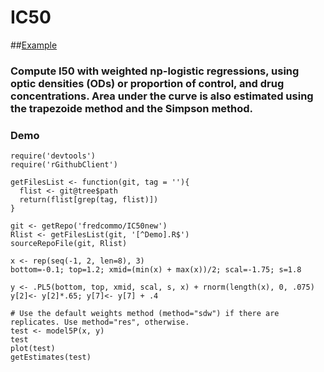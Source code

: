 [Example]: https://github.com/fredcommo/IC50new/blob/master/example.png
# IC50
##[Example]

### Compute I50 with weighted np-logistic regressions, using optic densities (ODs) or proportion of control, and drug concentrations. Area under the curve is also estimated using the trapezoide method and the Simpson method.

### Demo

```
require('devtools')
require('rGithubClient')
```
```
getFilesList <- function(git, tag = ''){
  flist <- git@tree$path
  return(flist[grep(tag, flist)])
}

git <- getRepo('fredcommo/IC50new')
Rlist <- getFilesList(git, '[^Demo].R$')
sourceRepoFile(git, Rlist)
```
```
x <- rep(seq(-1, 2, len=8), 3)
bottom=-0.1; top=1.2; xmid=(min(x) + max(x))/2; scal=-1.75; s=1.8

y <- .PL5(bottom, top, xmid, scal, s, x) + rnorm(length(x), 0, .075)
y[2]<- y[2]*.65; y[7]<- y[7] + .4

# Use the default weights method (method="sdw") if there are replicates. Use method="res", otherwise.
test <- model5P(x, y)
test
plot(test)
getEstimates(test)
```
